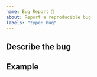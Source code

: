 ```yaml
---
name: Bug Report 🐞
about: Report a reproducible bug
labels: "type: bug"
---
```


<!-- Before opening a new bug issue, please search existing issues: https://github.com/minimit/xtendui/issues -->

## Describe the bug

<!-- What happends? describe the steps to reproduce the bug and how it should behave instead -->

## Example

<!-- Provide the minimal working example (github, codepen, etc..) -->
